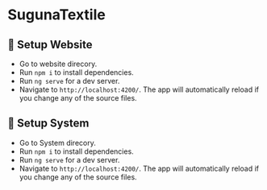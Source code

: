 # SugunaTextile

## :floppy_disk: Setup Website

* Go to website direcory.
* Run `npm i` to install dependencies.
* Run `ng serve` for a dev server.
* Navigate to `http://localhost:4200/`. The app will automatically reload if you change any of the source files.


## :floppy_disk: Setup System

* Go to System direcory.
* Run `npm i` to install dependencies.
* Run `ng serve` for a dev server.
* Navigate to `http://localhost:4200/`. The app will automatically reload if you change any of the source files.
